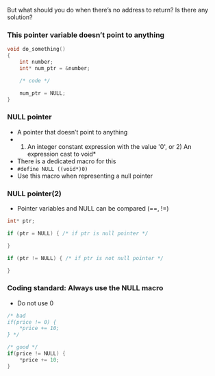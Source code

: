 But what should you do when there’s no address to return?
Is there any solution?

### This pointer variable doesn’t point to anything
```c
void do_something()
{
    int number;
    int* num_ptr = &number;

    /* code */

    num_ptr = NULL;
}
```


### NULL pointer
- A pointer that doesn’t point to anything
- 1) An integer constant expression with the value '0', or 2) An expression cast to void*
- There is a dedicated macro for this
- `#define NULL ((void*)0)`
- Use this macro when representing a null pointer


### NULL pointer(2)
- Pointer variables and NULL can be compared (==, !=)
```c
int* ptr;

if (ptr = NULL) { /* if ptr is null pointer */

}

if (ptr != NULL) { /* if ptr is not null pointer */

}

```


### Coding standard: Always use the NULL macro
- Do not use 0
```c
/* bad
if(price != 0) {
    *price += 10;
} */

/* good */
if(price != NULL) {
    *price += 10;
}
```
